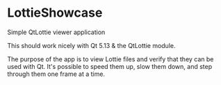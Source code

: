 # LottieShowcase
Simple QtLottie viewer application

This should work nicely with Qt 5.13 & the QtLottie module.

The purpose of the app is to view Lottie files and verify 
that they can be used with Qt. It's possible to speed them
up, slow them down, and step through them one frame at a 
time.
